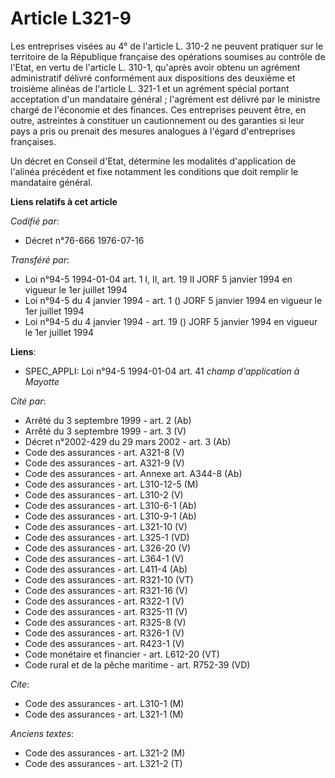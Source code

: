 # Article L321-9

Les entreprises visées au 4° de l'article L. 310-2 ne peuvent pratiquer sur le territoire de la République française des
opérations soumises au contrôle de l'Etat, en vertu de l'article L. 310-1, qu'après avoir obtenu un agrément administratif
délivré conformément aux dispositions des deuxième et troisième alinéas de l'article L. 321-1 et un agrément spécial portant
acceptation d'un mandataire général ; l'agrément est délivré par le ministre chargé de l'économie et des finances. Ces
entreprises peuvent être, en outre, astreintes à constituer un cautionnement ou des garanties si leur pays a pris ou prenait
des mesures analogues à l'égard d'entreprises françaises.

Un décret en Conseil d'Etat, détermine les modalités d'application de l'alinéa précédent et fixe notamment les conditions que
doit remplir le mandataire général.

**Liens relatifs à cet article**

_Codifié par_:

  - Décret n°76-666 1976-07-16

_Transféré par_:

  - Loi n°94-5 1994-01-04 art. 1 I, II, art. 19 II JORF 5 janvier 1994 en vigueur le 1er juillet 1994
  - Loi n°94-5 du 4 janvier 1994 - art. 1 () JORF 5 janvier 1994 en vigueur le 1er juillet 1994
  - Loi n°94-5 du 4 janvier 1994 - art. 19 () JORF 5 janvier 1994 en vigueur le 1er juillet 1994

**Liens**:

  - SPEC_APPLI: Loi n°94-5 1994-01-04 art. 41 *champ d'application à Mayotte*

_Cité par_:

  - Arrêté du 3 septembre 1999 - art. 2 (Ab)
  - Arrêté du 3 septembre 1999 - art. 3 (V)
  - Décret n°2002-429 du 29 mars 2002 - art. 3 (Ab)
  - Code des assurances - art. A321-8 (V)
  - Code des assurances - art. A321-9 (V)
  - Code des assurances - art. Annexe art. A344-8 (Ab)
  - Code des assurances - art. L310-12-5 (M)
  - Code des assurances - art. L310-2 (V)
  - Code des assurances - art. L310-6-1 (Ab)
  - Code des assurances - art. L310-9-1 (Ab)
  - Code des assurances - art. L321-10 (V)
  - Code des assurances - art. L325-1 (VD)
  - Code des assurances - art. L326-20 (V)
  - Code des assurances - art. L364-1 (V)
  - Code des assurances - art. L411-4 (Ab)
  - Code des assurances - art. R321-10 (VT)
  - Code des assurances - art. R321-16 (V)
  - Code des assurances - art. R322-1 (V)
  - Code des assurances - art. R325-11 (V)
  - Code des assurances - art. R325-8 (V)
  - Code des assurances - art. R326-1 (V)
  - Code des assurances - art. R423-1 (V)
  - Code monétaire et financier - art. L612-20 (VT)
  - Code rural et de la pêche maritime - art. R752-39 (VD)

_Cite_:

  - Code des assurances - art. L310-1 (M)
  - Code des assurances - art. L321-1 (M)

_Anciens textes_:

  - Code des assurances - art. L321-2 (M)
  - Code des assurances - art. L321-2 (T)

